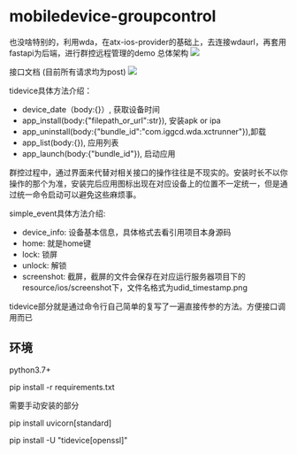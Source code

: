 # mobiledevice-groupcontrol

也没啥特别的，利用wda，在atx-ios-provider的基础上，去连接wdaurl，再套用fastapi为后端，进行群控远程管理的demo
总体架构
![](https://s3.bmp.ovh/imgs/2022/02/5a98049be291c4b6.png)

接口文档 (目前所有请求均为post)
![](https://s3.bmp.ovh/imgs/2022/02/56ec6c216bf82c7b.png)

tidevice具体方法介绍：

- device_date（body:{}）, 获取设备时间
- app_install(body:{"filepath_or_url":str}),  安装apk or ipa
- app_uninstall(body:{"bundle_id":"com.iggcd.wda.xctrunner"}),卸载
- app_list(body:{}), 应用列表
- app_launch(body:{"bundle_id"}), 启动应用

群控过程中，通过界面来代替对相关接口的操作往往是不现实的。安装时长不以你操作的那个为准，安装完后应用图标出现在对应设备上的位置不一定统一，但是通过统一命令启动可以避免这些麻烦事。



simple_event具体方法介绍:

- device_info: 设备基本信息，具体格式去看引用项目本身源码
- home:  就是home键
- lock: 锁屏
- unlock: 解锁
- screenshot: 截屏，截屏的文件会保存在对应运行服务器项目下的resource/ios/screenshot下，文件名格式为udid_timestamp.png


tidevice部分就是通过命令行自己简单的复写了一遍直接传参的方法。方便接口调用而已

## 环境

python3.7+

pip install -r requirements.txt

需要手动安装的部分

pip install uvicorn[standard]

pip install -U "tidevice[openssl]"




